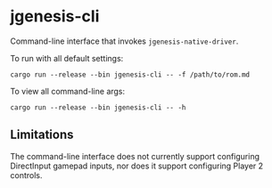 # jgenesis-cli

Command-line interface that invokes `jgenesis-native-driver`.

To run with all default settings:
```
cargo run --release --bin jgenesis-cli -- -f /path/to/rom.md
```

To view all command-line args:
```
cargo run --release --bin jgenesis-cli -- -h
```

## Limitations

The command-line interface does not currently support configuring DirectInput gamepad inputs, nor does it support configuring Player 2 controls.